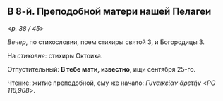 
## В 8-й. Преподобной матери нашей Пелагеи

<*p. 38 / 45*>

*Вечер*, по стихословии, поем стихиры святой 3, и Богородицы 3.

На *стиховне*: стихиры Октоиха. 

Отпустительный: **В тебе мати, известно**, ищи сентября 25-го. 

Чтение: житие преподобной, ему же начало: *Γυναικείαν ἀρετήν* <*PG 116,908*>.
